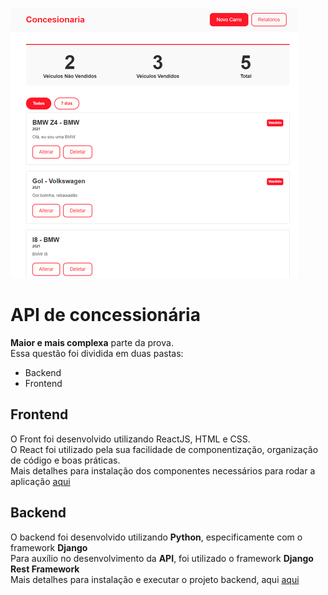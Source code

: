 ![enter image description here](https://raw.githubusercontent.com/d-napoli/tinnova-backend-test/main/5-Cars-API/media/Front-End-Screen-Main.png)
<br>
# API de concessionária
**Maior e mais complexa** parte da prova.<br>
Essa questão foi dividida em duas pastas:<br>

- Backend
- Frontend<br>

## Frontend
O Front foi desenvolvido utilizando ReactJS, HTML e CSS.<br>
O React foi utilizado pela sua facilidade de componentização, organização de código e boas práticas.<br>
Mais detalhes para instalação dos componentes necessários para rodar a aplicação [aqui](https://github.com/d-napoli/tinnova-backend-test/tree/main/5-Cars-API/front-end/)

## Backend
O backend foi desenvolvido utilizando **Python**, especificamente com o framework **Django**<br>
Para auxílio no desenvolvimento da **API**, foi utilizado o framework **Django Rest Framework**<br>
Mais detalhes para instalação e executar o projeto backend, aqui [aqui](https://github.com/d-napoli/tinnova-backend-test/tree/main/5-Cars-API/back-end)